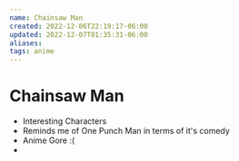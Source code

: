 ```yaml
---
name: Chainsaw Man
created: 2022-12-06T22:19:17-06:00
updated: 2022-12-07T01:35:31-06:00
aliases: 
tags: anime
---
```

# Chainsaw Man

- Interesting Characters
- Reminds me of One Punch Man in terms of it's comedy
- Anime Gore :(
- 
